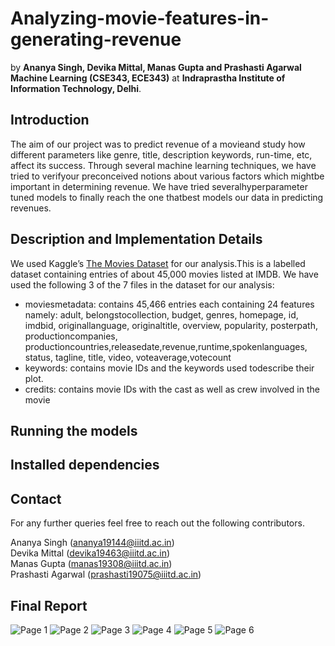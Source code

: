 # Analyzing-movie-features-in-generating-revenue
by **Ananya Singh, Devika Mittal, Manas Gupta and Prashasti Agarwal** <br>
**Machine Learning (CSE343, ECE343)** at **Indraprastha Institute of Information Technology, Delhi**. 

## Introduction 
The aim of our project was to predict revenue of a movieand study how different parameters like genre, title, description  keywords,  run-time,  etc,  affect  its  success. Through several machine learning techniques, we have tried to verifyour preconceived notions about various factors which mightbe important in determining revenue. We have tried severalhyperparameter tuned models to finally reach the one thatbest models our data in predicting revenues.

## Description and Implementation Details
We used Kaggle’s [The Movies Dataset](https://www.kaggle.com/rounakbanik/the-movies-dataset) for our analysis.This is a labelled dataset containing entries of about 45,000 movies listed at IMDB. We have used the following 3 of the 7 files in the dataset for our analysis:
- moviesmetadata:  contains 45,466 entries each containing  24  features  namely: adult,  belongstocollection, budget, genres, homepage, id, imdbid, originallanguage, originaltitle, overview, popularity, posterpath, productioncompanies, productioncountries,releasedate,revenue,runtime,spokenlanguages, status, tagline, title, video, voteaverage,votecount
- keywords: contains movie IDs and the keywords used todescribe their plot.
- credits: contains movie IDs with the cast as well as crew involved in the movie


## Running the models

     
## Installed dependencies 

    
## Contact 
For any further queries feel free to reach out the following contributors. 

Ananya Singh (ananya19144@iiitd.ac.in) </br>
Devika Mittal (devika19463@iiitd.ac.in) </br> 
Manas Gupta (manas19308@iiitd.ac.in) </br>
Prashasti Agarwal (prashasti19075@iiitd.ac.in) </br>

## Final Report 
![Page 1](https://github.com/Manas2030/Analyzing-movie-features-in-generating-revenue/blob/main/ML_Group_24_Final_Report/ML_Group_24_Final_Report_1.png)
![Page 2](https://github.com/Manas2030/Analyzing-movie-features-in-generating-revenue/blob/main/ML_Group_24_Final_Report/ML_Group_24_Final_Report_2.png)
![Page 3](https://github.com/Manas2030/Analyzing-movie-features-in-generating-revenue/blob/main/ML_Group_24_Final_Report/ML_Group_24_Final_Report_3.png)
![Page 4](https://github.com/Manas2030/Analyzing-movie-features-in-generating-revenue/blob/main/ML_Group_24_Final_Report/ML_Group_24_Final_Report_4.png)
![Page 5](https://github.com/Manas2030/Analyzing-movie-features-in-generating-revenue/blob/main/ML_Group_24_Final_Report/ML_Group_24_Final_Report_5.png)
![Page 6](https://github.com/Manas2030/Analyzing-movie-features-in-generating-revenue/blob/main/ML_Group_24_Final_Report/ML_Group_24_Final_Report_6.png)

